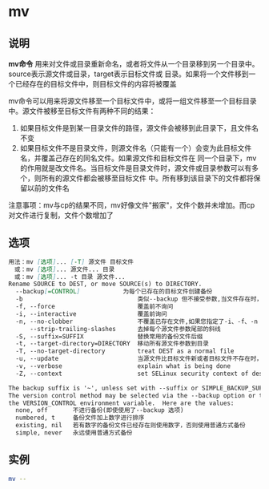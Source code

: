 # **mv**

## 说明

**mv命令** 用来对文件或目录重新命名，或者将文件从一个目录移到另一个目录中。source表示源文件或目录，target表示目标文件或
目录。如果将一个文件移到一个已经存在的目标文件中，则目标文件的内容将被覆盖

mv命令可以用来将源文件移至一个目标文件中，或将一组文件移至一个目标目录中。源文件被移至目标文件有两种不同的结果：

1. 如果目标文件是到某一目录文件的路径，源文件会被移到此目录下，且文件名不变
2. 如果目标文件不是目录文件，则源文件名（只能有一个）会变为此目标文件名，并覆盖己存在的同名文件。如果源文件和目标文件在
同一个目录下，mv的作用就是改文件名。当目标文件是目录文件时，源文件或目录参数可以有多个，则所有的源文件都会被移至目标文件
中。所有移到该目录下的文件都将保留以前的文件名

注意事项：mv与cp的结果不同，mv好像文件"搬家"，文件个数并未增加。而cp对文件进行复制，文件个数增加了

## 选项

```markdown
用法：mv [选项]... [-T] 源文件 目标文件
　或：mv [选项]... 源文件... 目录
　或：mv [选项]... -t 目录 源文件...
Rename SOURCE to DEST, or move SOURCE(s) to DIRECTORY.
  --backup[=CONTROL]            为每个已存在的目标文件创建备份
  -b                                类似--backup 但不接受参数,当文件存在时，覆盖前，为其创建一个备份
  -f, --force                       覆盖前不询问
  -i, --interactive                 覆盖前询问
  -n, --no-clobber                  不覆盖已存在文件,如果您指定了-i、-f、-n 中的多个，仅最后一个生效
      --strip-trailing-slashes      去掉每个源文件参数尾部的斜线
  -S, --suffix=SUFFIX               替换常用的备份文件后缀
  -t, --target-directory=DIRECTORY  移动所有源文件参数到目录
  -T, --no-target-directory         treat DEST as a normal file
  -u, --update                      当源文件比目标文件新或者目标文件不存在时，才执行移动操作
  -v, --verbose                     explain what is being done
  -Z, --context                     set SELinux security context of destination file to default type

The backup suffix is '~', unless set with --suffix or SIMPLE_BACKUP_SUFFIX.
The version control method may be selected via the --backup option or through
the VERSION_CONTROL environment variable.  Here are the values:
  none, off       不进行备份(即使使用了--backup 选项)
  numbered, t     备份文件加上数字进行排序
  existing, nil   若有数字的备份文件已经存在则使用数字，否则使用普通方式备份
  simple, never   永远使用普通方式备份
```

## 实例

```bash
mv --
```
